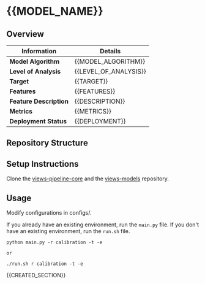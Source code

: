 # {{MODEL_NAME}} 
## Overview


| Information         | Details                        |
|---------------------|--------------------------------|
| **Model Algorithm** | {{MODEL_ALGORITHM}}                  |
| **Level of Analysis** | {{LEVEL_OF_ANALYSIS}}            |
| **Target**         | {{TARGET}} |
| **Features**       |  {{FEATURES}}   |
| **Feature Description**       |  {{DESCRIPTION}}    |
| **Metrics**       |  {{METRICS}}    |
| **Deployment Status**       |  {{DEPLOYMENT}}    |

## Repository Structure

## Setup Instructions

Clone the [views-pipeline-core](https://github.com/views-platform/views-pipeline-core) and the [views-models](https://github.com/views-platform/views-models) repository.


## Usage
Modify configurations in configs/.

If you already have an existing environment, run the `main.py` file. If you don't have an existing environment, run the `run.sh` file. 

```
python main.py -r calibration -t -e

or

./run.sh r calibration -t -e
```

{{CREATED_SECTION}}
